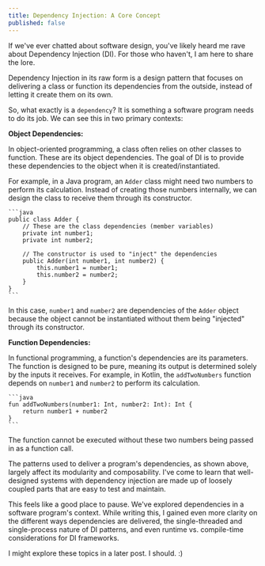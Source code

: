 ```yaml
---
title: Dependency Injection: A Core Concept
published: false
---
```


If we've ever chatted about software design, you've likely heard me rave about Dependency Injection (DI). For those who haven't, I am here to share the lore.

Dependency Injection in its raw form is a design pattern that focuses on delivering a class or function its dependencies from the outside, instead of letting it create them on its own. 

So, what exactly is a `dependency`? It is something a software program needs to do its job. We can see this in two primary contexts:

**Object Dependencies:**

In object-oriented programming, a class often relies on other classes to function. These are its object dependencies. The goal of DI is to provide these dependencies to the object when it is created/instantiated.

For example, in a Java program, an `Adder` class might need two numbers to perform its calculation. Instead of creating those numbers internally, we can design the class to receive them through its constructor.

    ```java
    public class Adder {
        // These are the class dependencies (member variables)
        private int number1;
        private int number2;

        // The constructor is used to "inject" the dependencies
        public Adder(int number1, int number2) {
            this.number1 = number1;
            this.number2 = number2;
        }
    }
    ```

In this case, `number1` and `number2` are dependencies of the `Adder` object because the object cannot be instantiated without them being "injected" through its constructor.

**Function Dependencies:**

In functional programming, a function's dependencies are its parameters. The function is designed to be pure, meaning its output is determined solely by the inputs it receives.
For example, in Kotlin, the `addTwoNumbers` function depends on `number1` and `number2` to perform its calculation.

    ```java
    fun addTwoNumbers(number1: Int, number2: Int): Int {
        return number1 + number2
    }
    ```

The function cannot be executed without these two numbers being passed in as a function call.

The patterns used to deliver a program's dependencies, as shown above, largely affect its modularity and composability. I've come to learn that well-designed systems with dependency injection are made up of loosely coupled parts that are easy to test and maintain.

This feels like a good place to pause. We've explored dependencies in a software program's context. While writing this, I gained even more clarity on the different ways dependencies are delivered, the single-threaded and single-process nature of DI patterns, and even runtime vs. compile-time considerations for DI frameworks.

I might explore these topics in a later post. I should. :)